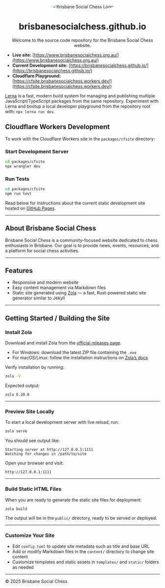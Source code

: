 <div align="center">
  <img src="https://avatars.githubusercontent.com/u/61562340?s=400&v=4" alt="Brisbane Social Chess Logo" style="border-radius: 50%;">
  <h1>brisbanesocialchess.github.io</h1>

Welcome to the source code repository for the Brisbane Social Chess website.

</div>

- **Live site:** [https://www.brisbanesocialchess.org.au/](https://www.brisbanesocialchess.org.au/)
- **Current Development site:** [https://brisbanesocialchess.github.io/](https://brisbanesocialchess.github.io/)
- **Cloudflare Playground:** [https://cfsite.brisbanesocialchess.workers.dev/](https://cfsite.brisbanesocialchess.workers.dev/)

[Lerna](https://lerna.js.org/) is a fast, modern build system for managing and publishing multiple JavaScript/TypeScript packages from the same repository.
Experiment with Lerna and bootup a local developer playground from the repository root with: `npx lerna run dev`.

## Cloudflare Workers Development

To work with the Cloudflare Workers site in the `packages/cfsite` directory:

### Start Development Server

```bash
cd packages/cfsite
npx wrangler dev
```

### Run Tests

```bash
cd packages/cfsite
npm run test
```

Read below for instructions about the current static development site hosted on [GitHub Pages](https://pages.github.com/).

---

## About Brisbane Social Chess

Brisbane Social Chess is a community-focused website dedicated to chess enthusiasts in Brisbane.
Our goal is to provide news, events, resources, and a platform for social chess activities.

---

## Features

- Responsive and modern website
- Easy content management via Markdown files
- Static site generated using [Zola](https://www.getzola.org/) — a fast, Rust-powered static site generator similar to Jekyll

---

## Getting Started / Building the Site

### Install Zola

Download and install Zola from the [official releases page](https://github.com/getzola/zola/releases).

- For Windows: download the latest ZIP file containing the `.exe`
- For macOS/Linux: follow the installation instructions on [Zola’s docs](https://www.getzola.org/documentation/getting-started/installation/)

Verify installation by running:

```bash
zola -V
```

Expected output:

```plaintext
zola 0.20.0
```

---

### Preview Site Locally

To start a local development server with live reload, run:

```bash
zola serve
```

You should see output like:

```plaintext
Starting server at http://127.0.0.1:1111
Watching for changes in /path/to/site
```

Open your browser and visit:

```plaintext
http://127.0.0.1:1111
```

---

### Build Static HTML Files

When you are ready to generate the static site files for deployment:

```bash
zola build
```

The output will be in the `public/` directory, ready to be served or deployed.

---

### Customize Your Site

- Edit `config.toml` to update site metadata such as title and base URL
- Add or modify Markdown files in the `content/` directory to change site content
- Customize templates and static assets in `templates/` and `static/` folders as needed

---

© 2025 Brisbane Social Chess
